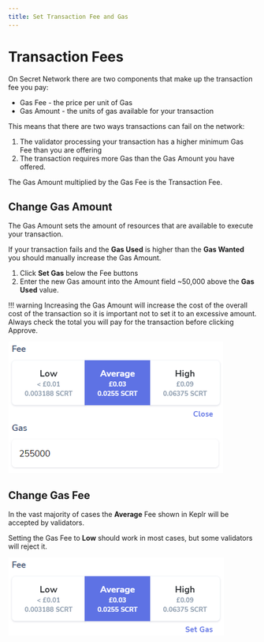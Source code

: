```yaml
---
title: Set Transaction Fee and Gas
---
```


# Transaction Fees

On Secret Network there are two components that make up the transaction fee you pay:

- Gas Fee - the price per unit of Gas
- Gas Amount - the units of gas available for your transaction

This means that there are two ways transactions can fail on the network:

1. The validator processing your transaction has a higher minimum Gas Fee than you are offering
2. The transaction requires more Gas than the Gas Amount you have offered.

The Gas Amount multiplied by the Gas Fee is the Transaction Fee.

## Change Gas Amount

The Gas Amount sets the amount of resources that are available to execute your transaction.

If your transaction fails and the **Gas Used** is higher than the **Gas Wanted** you should manually increase the Gas Amount.

1. Click **Set Gas** below the Fee buttons
2. Enter the new Gas amount into the Amount field ~50,000 above the **Gas Used** value.

!!! warning
    Increasing the Gas Amount will increase the cost of the overall cost of the transaction so it is important not to set it to an excessive amount. Always check the total you will pay for the transaction before clicking Approve. 

![](../images/keplr-manual-gas.png)

## Change Gas Fee

In the vast majority of cases the **Average** Fee shown in Keplr will be accepted by validators. 

Setting the Gas Fee to **Low** should work in most cases, but some validators will reject it.

![](../images/keplr-fee.png)